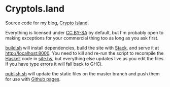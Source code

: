 CryptoIs.land
=============

Source code for my blog, [Crypto Island][cryptoisland].

Everything is licensed under [CC BY-SA][ccsa4] by default, but I'm probably
open to making exceptions for your commercial thing too as long as you ask
first.

[build.sh][build] will install dependencies, build the site with [Stack][stack],
and serve it at <http://localhost:8000>.
You need to kill and re-run the script to recompile the [Haskell][haskell]
code in [site.hs][sitehs], but everything else updates live as you edit the files.
If you have type errors it will fall back to GHCi.

[publish.sh][publish] will update the static files on the master branch and
push them for use with [Github pages](https://pages.github.com/).

[cryptoisland]: https://cryptois.land
[build]: https://github.com/jefdaj/jefdaj.github.io/blob/master/build.sh
[publish]: https://github.com/jefdaj/jefdaj.github.io/blob/master/publish.sh
[stack]: https://docs.haskellstack.org/en/stable/README
[haskell]: https://www.haskell.org
[sitehs]: https://github.com/jefdaj/jefdaj.github.io/blob/master/src/site.hs
[ccsa4]: https://creativecommons.org/licenses/by-sa/4.0/
